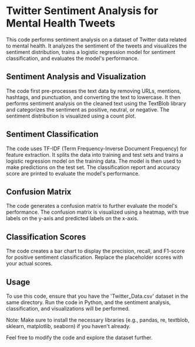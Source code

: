 # Twitter Sentiment Analysis for Mental Health Tweets

This code performs sentiment analysis on a dataset of Twitter data related to mental health. It analyzes the sentiment of the tweets and visualizes the sentiment distribution, trains a logistic regression model for sentiment classification, and evaluates the model's performance.

## Sentiment Analysis and Visualization

The code first pre-processes the text data by removing URLs, mentions, hashtags, and punctuation, and converting the text to lowercase. It then performs sentiment analysis on the cleaned text using the TextBlob library and categorizes the sentiment as positive, neutral, or negative. The sentiment distribution is visualized using a count plot.

## Sentiment Classification

The code uses TF-IDF (Term Frequency-Inverse Document Frequency) for feature extraction. It splits the data into training and test sets and trains a logistic regression model on the training data. The model is then used to make predictions on the test set. The classification report and accuracy score are printed to evaluate the model's performance.

## Confusion Matrix

The code generates a confusion matrix to further evaluate the model's performance. The confusion matrix is visualized using a heatmap, with true labels on the y-axis and predicted labels on the x-axis.

## Classification Scores

The code creates a bar chart to display the precision, recall, and F1-score for positive sentiment classification. Replace the placeholder scores with your actual scores.

## Usage

To use this code, ensure that you have the 'Twitter_Data.csv' dataset in the same directory. Run the code in Python, and the sentiment analysis, classification, and visualizations will be performed.

Note: Make sure to install the necessary libraries (e.g., pandas, re, textblob, sklearn, matplotlib, seaborn) if you haven't already.

Feel free to modify the code and explore the dataset further.
